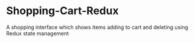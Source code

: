# Shopping-Cart-Redux
A shopping interface which shows items adding to cart and deleting using Redux state management
